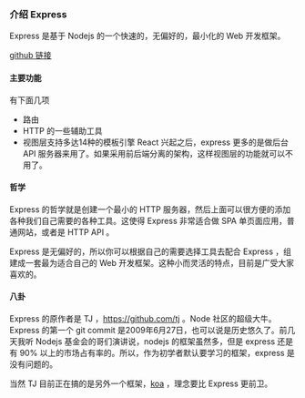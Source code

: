### 介绍 Express

Express 是基于 Nodejs 的一个快速的，无偏好的，最小化的 Web 开发框架。

[github 链接](https://github.com/expressjs/express)

#### 主要功能

有下面几项

* 路由
* HTTP 的一些辅助工具
* 视图层支持多达14种的模板引擎
React 兴起之后，express 更多的是做后台 API 服务器来用了。如果采用前后端分离的架构，这样视图层的功能就可以不用了。

#### 哲学

Express 的哲学就是创建一个最小的 HTTP 服务器，然后上面可以很方便的添加各种我们自己需要的各种工具。这使得 Express 非常适合做 SPA 单页面应用，普通网站，或者是 HTTP API 。

Express 是无偏好的，所以你可以根据自己的需要选择工具去配合 Express ，组建成一套最为适合自己的 Web 开发框架。这种小而灵活的特点，目前是广受大家喜欢的。

#### 八卦

Express 的原作者是 TJ ，https://github.com/tj 。Node 社区的超级大牛。Express 的第一个 git commit 是2009年6月27日，也可以说是历史悠久了。前几天我听 Nodejs 基金会的哥们演讲说，nodejs 的框架虽然多，但是 express 还是有 90% 以上的市场占有率的。所以，作为初学者默认要学习的框架，express 是没有问题的。

当然 TJ 目前正在搞的是另外一个框架，[koa](https://github.com/koajs) ，理念要比 Express 更前卫。

